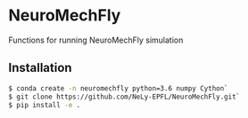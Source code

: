 # NeuroMechFly
Functions for running NeuroMechFly simulation

## Installation
```bash
$ conda create -n neuromechfly python=3.6 numpy Cython`
$ git clone https://github.com/NeLy-EPFL/NeuroMechFly.git`
$ pip install -e .
```
